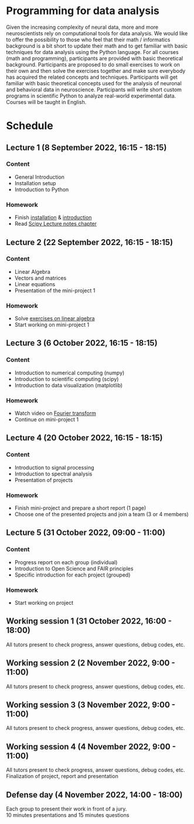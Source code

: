 # Programming for data analysis

Given the increasing complexity of neural data, more and more neuroscientists rely on computational tools for data analysis. We would like to offer the possibility to those who feel that their math / informatics background is a bit short to update their math and to get familiar with basic techniques for data analysis using the Python language. For all courses (math and programming), participants are provided with basic theoretical background. Participants are proposed to do small exercises to work on their own and then solve the exercises together and make sure everybody has acquired the related concepts and techniques. Participants will get familiar with basic theoretical concepts used for the analysis of neuronal and behavioral data in neuroscience.
Participants will write short custom programs in scientific Python to analyze real-world experimental data. Courses will be taught in English.

# Schedule

## Lecture 1 (8 September 2022, 16:15 - 18:15)

### Content

- General Introduction
- Installation setup
- Introduction to Python

### Homework

- Finish [installation]() & [introduction]()
- Read [Scipy Lecture notes chapter]()

## Lecture 2 (22 September 2022, 16:15 - 18:15)

### Content

- Linear Algebra
- Vectors and matrices
- Linear equations
- Presentation of the mini-project 1

### Homework

- Solve [exercises on linear algebra]()
- Start working on mini-project 1

## Lecture 3 (6 October 2022, 16:15 - 18:15)

### Content

- Introduction to numerical computing (numpy)
- Introduction to scientific computing (scipy)
- Introduction to data visualization (matplotlib)

### Homework

- Watch video on [Fourier transform]()
- Continue on mini-project 1

## Lecture 4 (20 October 2022, 16:15 - 18:15)

### Content

- Introduction to signal processing
- Introduction to spectral analysis
- Presentation of projects

### Homework

- Finish mini-project and prepare a short report (1 page)
- Choose one of the presented projects and join a team (3 or 4 members)


## Lecture 5 (31 October 2022, 09:00 - 11:00)

### Content

- Progress report on each group (individual)
- Introduction to Open Science and FAIR principles
- Specific introduction for each project (grouped)

### Homework

- Start working on project
 

## Working session 1 (31 October 2022, 16:00 - 18:00)

All tutors present to check progress, answer questions, debug codes, etc.

## Working session 2 (2 November 2022, 9:00 - 11:00)

All tutors present to check progress, answer questions, debug codes, etc.

## Working session 3 (3 November 2022, 9:00 - 11:00)

All tutors present to check progress, answer questions, debug codes, etc.

## Working session 4 (4 November 2022, 9:00 - 11:00)

All tutors present to check progress, answer questions, debug codes, etc.
Finalization of project, report and presentation


## Defense day (4 November 2022, 14:00 - 18:00)

Each group to present their work in front of a jury.  
10 minutes presentations and 15 minutes questions



